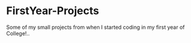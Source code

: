 # FirstYear-Projects
Some of my small projects from when I started coding in my first year of College!..

